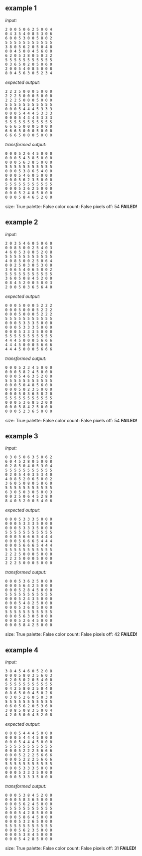 
## example 1
*input:*
```
2 0 0 5 0 6 2 5 0 0 4
0 4 3 5 4 0 8 5 3 0 6
6 0 0 5 3 0 0 5 8 0 2
5 5 5 5 5 5 5 5 5 5 5
3 8 0 5 6 2 0 5 0 4 8
0 0 4 5 0 0 4 5 6 0 0
6 2 0 5 3 8 0 5 0 3 2
5 5 5 5 5 5 5 5 5 5 5
0 3 6 5 0 2 0 5 0 6 0
2 0 0 5 4 0 8 5 0 0 8
8 0 4 5 6 3 0 5 2 3 4
```
*expected output:*
```
2 2 2 5 0 0 0 5 0 0 0
2 2 2 5 0 0 0 5 0 0 0
2 2 2 5 0 0 0 5 0 0 0
5 5 5 5 5 5 5 5 5 5 5
0 0 0 5 4 4 4 5 3 3 3
0 0 0 5 4 4 4 5 3 3 3
0 0 0 5 4 4 4 5 3 3 3
5 5 5 5 5 5 5 5 5 5 5
6 6 6 5 0 0 0 5 0 0 0
6 6 6 5 0 0 0 5 0 0 0
6 6 6 5 0 0 0 5 0 0 0
```
*transformed output:*
```
0 0 0 5 2 6 4 5 0 0 0
0 0 0 5 4 3 8 5 0 0 0
0 0 0 5 6 3 8 5 0 0 0
5 5 5 5 5 5 5 5 5 5 5
0 0 0 5 3 8 6 5 4 0 0
0 0 0 5 4 6 0 5 0 0 0
0 0 0 5 6 2 3 5 0 0 0
5 5 5 5 5 5 5 5 5 5 5
0 0 0 5 3 6 2 5 0 0 0
0 0 0 5 2 4 8 5 0 0 0
0 0 0 5 8 4 6 5 2 0 0
```
size: True
palette: False
color count: False
pixels off: 54
**FAILED!**

## example 2
*input:*
```
2 0 3 5 4 6 0 5 0 6 0
0 0 8 5 0 0 2 5 4 0 3
4 6 0 5 3 8 0 5 2 0 8
5 5 5 5 5 5 5 5 5 5 5
4 0 8 5 0 0 2 5 0 6 4
0 0 2 5 0 3 0 5 3 0 0
3 0 6 5 4 0 6 5 8 0 2
5 5 5 5 5 5 5 5 5 5 5
3 6 0 5 0 8 4 5 2 0 0
0 8 4 5 2 0 0 5 8 0 3
2 0 0 5 0 3 6 5 6 4 0
```
*expected output:*
```
0 0 0 5 0 0 0 5 2 2 2
0 0 0 5 0 0 0 5 2 2 2
0 0 0 5 0 0 0 5 2 2 2
5 5 5 5 5 5 5 5 5 5 5
0 0 0 5 3 3 3 5 0 0 0
0 0 0 5 3 3 3 5 0 0 0
0 0 0 5 3 3 3 5 0 0 0
5 5 5 5 5 5 5 5 5 5 5
4 4 4 5 0 0 0 5 6 6 6
4 4 4 5 0 0 0 5 6 6 6
4 4 4 5 0 0 0 5 6 6 6
```
*transformed output:*
```
0 0 0 5 2 3 4 5 0 0 0
0 0 0 5 8 2 4 5 0 0 0
0 0 0 5 4 6 3 5 2 0 0
5 5 5 5 5 5 5 5 5 5 5
0 0 0 5 0 4 8 5 6 0 0
0 0 0 5 0 2 3 5 0 0 0
0 0 0 5 0 3 6 5 8 2 0
5 5 5 5 5 5 5 5 5 5 5
0 0 0 5 3 6 8 5 2 0 0
0 0 0 5 8 4 2 5 0 0 0
0 0 0 5 2 3 6 5 0 0 0
```
size: True
palette: False
color count: False
pixels off: 54
**FAILED!**

## example 3
*input:*
```
0 3 0 5 0 6 3 5 0 6 2
6 0 4 5 2 8 0 5 0 0 8
0 2 8 5 0 4 0 5 3 0 4
5 5 5 5 5 5 5 5 5 5 5
0 2 0 5 4 0 3 5 3 4 0
4 0 8 5 2 0 6 5 0 0 2
3 6 0 5 0 8 0 5 8 6 0
5 5 5 5 5 5 5 5 5 5 5
6 3 0 5 0 3 0 5 0 0 3
0 0 2 5 0 6 4 5 2 8 0
8 4 0 5 2 0 0 5 4 0 6
```
*expected output:*
```
0 0 0 5 3 3 3 5 0 0 0
0 0 0 5 3 3 3 5 0 0 0
0 0 0 5 3 3 3 5 0 0 0
5 5 5 5 5 5 5 5 5 5 5
0 0 0 5 6 6 6 5 4 4 4
0 0 0 5 6 6 6 5 4 4 4
0 0 0 5 6 6 6 5 4 4 4
5 5 5 5 5 5 5 5 5 5 5
2 2 2 5 0 0 0 5 0 0 0
2 2 2 5 0 0 0 5 0 0 0
2 2 2 5 0 0 0 5 0 0 0
```
*transformed output:*
```
0 0 0 5 3 6 2 5 0 0 0
0 0 0 5 6 4 2 5 0 0 0
0 0 0 5 2 8 4 5 0 0 0
5 5 5 5 5 5 5 5 5 5 5
0 0 0 5 2 4 3 5 0 0 0
0 0 0 5 4 8 2 5 0 0 0
0 0 0 5 3 6 8 5 0 0 0
5 5 5 5 5 5 5 5 5 5 5
0 0 0 5 6 3 0 5 0 0 0
0 0 0 5 2 6 4 5 0 0 0
0 0 0 5 8 4 2 5 0 0 0
```
size: True
palette: False
color count: False
pixels off: 42
**FAILED!**

## example 4
*input:*
```
3 8 4 5 4 6 0 5 2 0 8
0 0 0 5 8 0 3 5 6 0 3
6 2 0 5 0 2 0 5 4 0 0
5 5 5 5 5 5 5 5 5 5 5
0 4 2 5 8 0 3 5 0 4 0
0 8 6 5 0 0 4 5 0 2 6
0 3 0 5 2 6 0 5 0 3 0
5 5 5 5 5 5 5 5 5 5 5
0 6 0 5 6 2 0 5 3 6 0
3 0 8 5 0 8 3 5 0 0 4
4 2 0 5 0 0 4 5 2 0 8
```
*expected output:*
```
0 0 0 5 4 4 4 5 0 0 0
0 0 0 5 4 4 4 5 0 0 0
0 0 0 5 4 4 4 5 0 0 0
5 5 5 5 5 5 5 5 5 5 5
0 0 0 5 2 2 2 5 6 6 6
0 0 0 5 2 2 2 5 6 6 6
0 0 0 5 2 2 2 5 6 6 6
5 5 5 5 5 5 5 5 5 5 5
0 0 0 5 3 3 3 5 0 0 0
0 0 0 5 3 3 3 5 0 0 0
0 0 0 5 3 3 3 5 0 0 0
```
*transformed output:*
```
0 0 0 5 3 8 4 5 2 0 0
0 0 0 5 8 3 6 5 0 0 0
0 0 0 5 6 2 4 5 0 0 0
5 5 5 5 5 5 5 5 5 5 5
0 0 0 5 4 2 8 5 0 0 0
0 0 0 5 8 6 4 5 0 0 0
0 0 0 5 3 2 6 5 0 0 0
5 5 5 5 5 5 5 5 5 5 5
0 0 0 5 6 2 3 5 0 0 0
0 0 0 5 3 8 4 5 0 0 0
0 0 0 5 4 2 8 5 0 0 0
```
size: True
palette: False
color count: False
pixels off: 31
**FAILED!**
